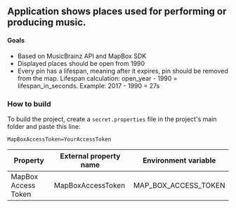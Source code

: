 ## **Application shows places used for performing or producing music.**
#### Goals
- Based on MusicBrainz API and MapBox SDK
- Displayed places should be open from 1990
- Every pin has a lifespan, meaning after it expires, pin should be removed from the map. Lifespan calculation: open_year - 1990 = lifespan_in_seconds. Example: 2017 - 1990 = 27s

### How to build

To build the project, create a `secret.properties` file in the project's main folder and paste this line:

`MapBoxAccessToken=YourAccessToken`

| Property             | External property name | Environment variable |
|----------------------|------------------------|----------------------|
| MapBox Access Token  | MapBoxAccessToken      | MAP_BOX_ACCESS_TOKEN |
